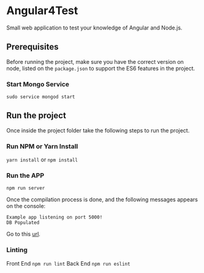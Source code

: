 # Angular4Test

Small web application to test your knowledge of Angular and Node.js.

## Prerequisites

Before running the project, make sure you have the correct version on node, listed on the `package.json` to support the ES6 features in the project.

### Start Mongo Service
`sudo service mongod start`

## Run the project

Once inside the project folder take the following steps to run the project.

### Run NPM or Yarn Install
`yarn install` or `npm install`

### Run the APP

`npm run server`

Once the compilation process is done, and the following messages appears on the console:

```
Example app listening on port 5000!
DB Populated
```

Go to this [url](http://localhost:5000/). 

### Linting

Front End `npm run lint`
Back End `npm run eslint`
